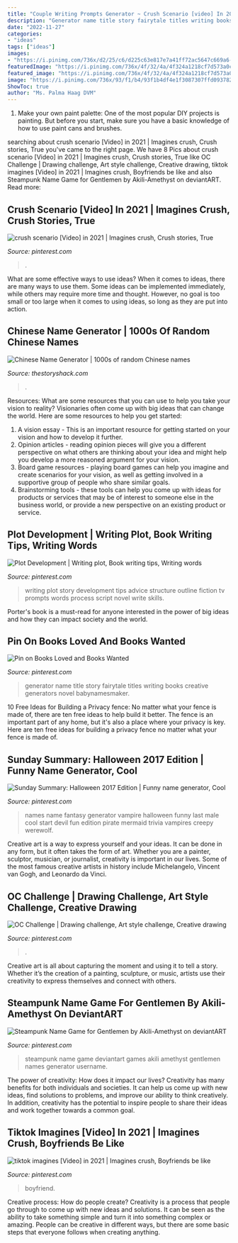 ```yaml
---
title: "Couple Writing Prompts Generator ~ Crush Scenario [video] In 2021"
description: "Generator name title story fairytale titles writing books creative generators novel babynamesmaker"
date: "2022-11-27"
categories:
- "ideas"
tags: ["ideas"]
images:
- "https://i.pinimg.com/736x/d2/25/c6/d225c63e817e7a41ff72ac5647c669a6--name-games-word-games.jpg"
featuredImage: "https://i.pinimg.com/736x/4f/32/4a/4f324a1218cf7d573a0c550f9d60a633--name-generator-generators.jpg"
featured_image: "https://i.pinimg.com/736x/4f/32/4a/4f324a1218cf7d573a0c550f9d60a633--name-generator-generators.jpg"
image: "https://i.pinimg.com/736x/93/f1/b4/93f1b4df4e1f3087307ffd09378230cf.jpg"
ShowToc: true
author: "Ms. Palma Haag DVM"
---
```



1. Make your own paint palette: One of the most popular DIY projects is painting. But before you start, make sure you have a basic knowledge of how to use paint cans and brushes.

	

		
searching about crush scenario [Video] in 2021 | Imagines crush, Crush stories, True you've came to the right page. We have 8 Pics about crush scenario [Video] in 2021 | Imagines crush, Crush stories, True like OC Challenge | Drawing challenge, Art style challenge, Creative drawing, tiktok imagines [Video] in 2021 | Imagines crush, Boyfriends be like and also Steampunk Name Game for Gentlemen by Akili-Amethyst on deviantART. Read more:
		
    
## Crush Scenario [Video] In 2021 | Imagines Crush, Crush Stories, True

<img loading=lazy src="https://i.pinimg.com/736x/8f/a3/9f/8fa39f2915473eeadfac40edf036896a.jpg" onerror="this.onerror=null;this.src='https://tse1.mm.bing.net/th?id=OIP.2u9x6yDw_lZ92G3FzepZ3gAAAA&amp;pid=15.1';" alt="crush scenario [Video] in 2021 | Imagines crush, Crush stories, True">

_Source: pinterest.com_

>. 

	

What are some effective ways to use ideas?
When it comes to ideas, there are many ways to use them. Some ideas can be implemented immediately, while others may require more time and thought. However, no goal is too small or too large when it comes to using ideas, so long as they are put into action.

    
## Chinese Name Generator | 1000s Of Random Chinese Names

<img loading=lazy src="https://cdn.glitch.com/9322a585-38f1-4b3e-a05b-deda204323d6/chinese-name-generator.png" onerror="this.onerror=null;this.src='https://tse2.mm.bing.net/th?id=OIP.e6NTuCHHXm-L-KPUGw_5iAHaLH&amp;pid=15.1';" alt="Chinese Name Generator | 1000s of random Chinese names">

_Source: thestoryshack.com_

>. 

	

Resources: What are some resources that you can use to help you take your vision to reality?
Visionaries often come up with big ideas that can change the world. Here are some resources to help you get started: 
1. A vision essay - This is an important resource for getting started on your vision and how to develop it further. 
2. Opinion articles - reading opinion pieces will give you a different perspective on what others are thinking about your idea and might help you develop a more reasoned argument for your vision. 
3. Board game resources - playing board games can help you imagine and create scenarios for your vision, as well as getting involved in a supportive group of people who share similar goals. 
4. Brainstorming tools - these tools can help you come up with ideas for products or services that may be of interest to someone else in the business world, or provide a new perspective on an existing product or service.

    
## Plot Development | Writing Plot, Book Writing Tips, Writing Words

<img loading=lazy src="https://i.pinimg.com/736x/6b/3f/63/6b3f6327ad586036693f2e7ee0c5941d.jpg" onerror="this.onerror=null;this.src='https://tse2.mm.bing.net/th?id=OIP.m32UUOUJCDGC9XvCJiDILAHaLH&amp;pid=15.1';" alt="Plot Development | Writing plot, Book writing tips, Writing words">

_Source: pinterest.com_

>writing plot story development tips advice structure outline fiction tv prompts words process script novel write skills. 

	

Porter's book is a must-read for anyone interested in the power of big ideas and how they can impact society and the world.

    
## Pin On Books Loved And Books Wanted

<img loading=lazy src="https://i.pinimg.com/736x/4f/32/4a/4f324a1218cf7d573a0c550f9d60a633--name-generator-generators.jpg" onerror="this.onerror=null;this.src='https://tse4.mm.bing.net/th?id=OIP.0AyagOunP6KtMRPe5VNVTAHaHa&amp;pid=15.1';" alt="Pin on Books Loved and Books Wanted">

_Source: pinterest.com_

>generator name title story fairytale titles writing books creative generators novel babynamesmaker. 

	

10 Free Ideas for Building a Privacy fence: No matter what your fence is made of, there are ten free ideas to help build it better.
The fence is an important part of any home, but it's also a place where your privacy is key. Here are ten free ideas for building a privacy fence no matter what your fence is made of.

    
## Sunday Summary: Halloween 2017 Edition | Funny Name Generator, Cool

<img loading=lazy src="https://i.pinimg.com/originals/ba/c5/32/bac5329d45ce8cb13f54188727de8fc5.jpg" onerror="this.onerror=null;this.src='https://tse2.mm.bing.net/th?id=OIP.249QveOmkE52GBLu1VQoCgHaLH&amp;pid=15.1';" alt="Sunday Summary: Halloween 2017 Edition | Funny name generator, Cool">

_Source: pinterest.com_

>names name fantasy generator vampire halloween funny last male cool start devil fun edition pirate mermaid trivia vampires creepy werewolf. 

	

Creative art is a way to express yourself and your ideas. It can be done in any form, but it often takes the form of art. Whether you are a painter, sculptor, musician, or journalist, creativity is important in our lives. Some of the most famous creative artists in history include Michelangelo, Vincent van Gogh, and Leonardo da Vinci.

    
## OC Challenge | Drawing Challenge, Art Style Challenge, Creative Drawing

<img loading=lazy src="https://i.pinimg.com/736x/93/f1/b4/93f1b4df4e1f3087307ffd09378230cf.jpg" onerror="this.onerror=null;this.src='https://tse2.mm.bing.net/th?id=OIP.q3GMAtDxDG2XvLUKhj8xCgHaNo&amp;pid=15.1';" alt="OC Challenge | Drawing challenge, Art style challenge, Creative drawing">

_Source: pinterest.com_

>. 

	

Creative art is all about capturing the moment and using it to tell a story. Whether it’s the creation of a painting, sculpture, or music, artists use their creativity to express themselves and connect with others.

    
## Steampunk Name Game For Gentlemen By Akili-Amethyst On DeviantART

<img loading=lazy src="https://i.pinimg.com/736x/d2/25/c6/d225c63e817e7a41ff72ac5647c669a6--name-games-word-games.jpg" onerror="this.onerror=null;this.src='https://tse1.mm.bing.net/th?id=OIP.n7djOGlezY9mEfznTiQjIgHaIi&amp;pid=15.1';" alt="Steampunk Name Game for Gentlemen by Akili-Amethyst on deviantART">

_Source: pinterest.com_

>steampunk name game deviantart games akili amethyst gentlemen names generator username. 

	

The power of creativity: How does it impact our lives?
Creativity has many benefits for both individuals and societies. It can help us come up with new ideas, find solutions to problems, and improve our ability to think creatively. In addition, creativity has the potential to inspire people to share their ideas and work together towards a common goal.

    
## Tiktok Imagines [Video] In 2021 | Imagines Crush, Boyfriends Be Like

<img loading=lazy src="https://i.pinimg.com/736x/54/a4/a8/54a4a83212eb7b0c416bd89c841c4815.jpg" onerror="this.onerror=null;this.src='https://tse4.mm.bing.net/th?id=OIP.UyHbXk8qPwrlB39s83inpgAAAA&amp;pid=15.1';" alt="tiktok imagines [Video] in 2021 | Imagines crush, Boyfriends be like">

_Source: pinterest.com_

>boyfriend. 

	

Creative process: How do people create?
Creativity is a process that people go through to come up with new ideas and solutions. It can be seen as the ability to take something simple and turn it into something complex or amazing. People can be creative in different ways, but there are some basic steps that everyone follows when creating anything.

